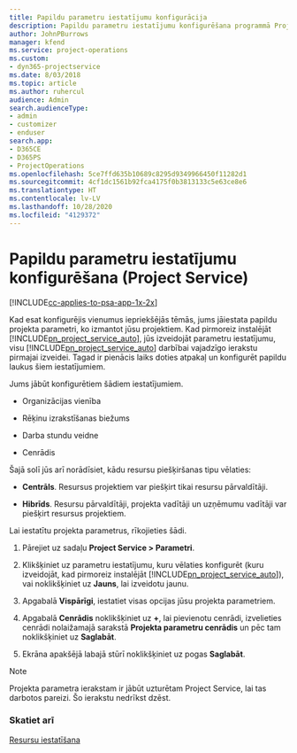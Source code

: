 ```yaml
---
title: Papildu parametru iestatījumu konfigurācija
description: Papildu parametru iestatījumu konfigurēšana programmā Project Service
author: JohnPBurrows
manager: kfend
ms.service: project-operations
ms.custom:
- dyn365-projectservice
ms.date: 8/03/2018
ms.topic: article
ms.author: ruhercul
audience: Admin
search.audienceType:
- admin
- customizer
- enduser
search.app:
- D365CE
- D365PS
- ProjectOperations
ms.openlocfilehash: 5ce7ffd635b10689c8295d9349966450f11282d1
ms.sourcegitcommit: 4cf1dc1561b92fca4175f0b3813133c5e63ce8e6
ms.translationtype: HT
ms.contentlocale: lv-LV
ms.lasthandoff: 10/28/2020
ms.locfileid: "4129372"
---
```

# <a name="configure-additional-parameter-settings-project-service"></a>Papildu parametru iestatījumu konfigurēšana (Project Service)

[!INCLUDE[cc-applies-to-psa-app-1x-2x](../includes/cc-applies-to-psa-app-1x-2x.md)]

Kad esat konfigurējis vienumus iepriekšējās tēmās, jums jāiestata papildu projekta parametri, ko izmantot jūsu projektiem. Kad pirmoreiz instalējāt [!INCLUDE[pn_project_service_auto](../includes/pn-project-service-auto.md)], jūs izveidojāt parametru iestatījumu, visu [!INCLUDE[pn_project_service_auto](../includes/pn-project-service-auto.md)] darbībai vajadzīgo ierakstu pirmajai izveidei. Tagad ir pienācis laiks doties atpakaļ un konfigurēt papildu laukus šiem iestatījumiem.  
  
 Jums jābūt konfigurētiem šādiem iestatījumiem.  
  
-   Organizācijas vienība  
  
-   Rēķinu izrakstīšanas biežums  
  
-   Darba stundu veidne  
  
-   Cenrādis  
 
Šajā solī jūs arī norādīsiet, kādu resursu piešķiršanas tipu vēlaties:  
  
- **Centrāls**. Resursus projektiem var piešķirt tikai resursu pārvaldītāji.  
  
- **Hibrīds**. Resursu pārvaldītāji, projekta vadītāji un uzņēmumu vadītāji var piešķirt resursus projektiem.  
  
 
Lai iestatītu projekta parametrus, rīkojieties šādi.  
  
1. Pārejiet uz sadaļu **Project Service > Parametri**.  
  
2. Klikšķiniet uz parametru iestatījumu, kuru vēlaties konfigurēt (kuru izveidojāt, kad pirmoreiz instalējāt [!INCLUDE[pn_project_service_auto](../includes/pn-project-service-auto.md)]), vai noklikšķiniet uz **Jauns**, lai izveidotu jaunu.  
  
3. Apgabalā **Vispārīgi**, iestatiet visas opcijas jūsu projekta parametriem.  
  
4. Apgabalā **Cenrādis** noklikšķiniet uz **+**, lai pievienotu cenrādi, izvelieties cenrādi nolaižamajā sarakstā **Projekta parametru cenrādis** un pēc tam noklikšķiniet uz **Saglabāt**.  
  
5. Ekrāna apakšējā labajā stūrī noklikšķiniet uz pogas **Saglabāt**.  

> [!NOTE]
> Projekta parametra ierakstam ir jābūt uzturētam Project Service, lai tas darbotos pareizi. Šo ierakstu nedrīkst dzēst.

### <a name="see-also"></a>Skatiet arī  
 [Resursu iestatīšana](../psa/set-up-resources.md)
